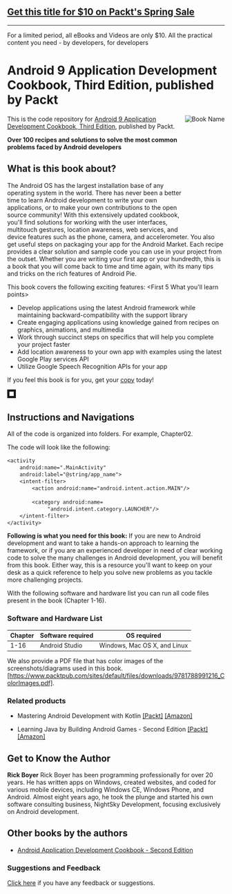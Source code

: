 ## [Get this title for $10 on Packt's Spring Sale](https://www.packt.com/B10863?utm_source=github&utm_medium=packt-github-repo&utm_campaign=spring_10_dollar_2022)
-----
For a limited period, all eBooks and Videos are only $10. All the practical content you need \- by developers, for developers

# Android 9 Application Development Cookbook, Third Edition, published by Packt

<a href="https://www.packtpub.com/application-development/android-9-development-cookbook-third-edition?utm_source=github&utm_medium=repository&utm_campaign=9781788991216" alt="Book Name" height="256px" align="right"></a>
<img src="https://www.packtpub.com/sites/default/files/B10863.png" alt="Book Name" height="256px" align="right"></a>

This is the code repository for [Android 9 Application Development Cookbook, Third Edition](https://www.packtpub.com/application-development/android-9-development-cookbook-third-edition?utm_source=github&utm_medium=repository&utm_campaign=9781788991216), published by Packt.

**Over 100 recipes and solutions to solve the most common problems faced by Android developers**

## What is this book about?
The Android OS has the largest installation base of any operating system in the world. There has never been a better time to learn Android development to write your own applications, or to make your own contributions to the open source community! With this extensively updated cookbook, you'll find solutions for working with the user interfaces, multitouch gestures, location awareness, web services, and device features such as the phone, camera, and accelerometer. You also get useful steps on packaging your app for the Android Market. Each recipe provides a clear solution and sample code you can use in your project from the outset. Whether you are writing your first app or your hundredth, this is a book that you will come back to time and time again, with its many tips and tricks on the rich features of Android Pie.

This book covers the following exciting features: <First 5 What you'll learn points>
* Develop applications using the latest Android framework while maintaining backward-compatibility with the support library
* Create engaging applications using knowledge gained from recipes on graphics, animations, and multimedia
* Work through succinct steps on specifics that will help you complete your project faster
* Add location awareness to your own app with examples using the latest Google Play services API
* Utilize Google Speech Recognition APIs for your app

If you feel this book is for you, get your [copy](https://www.amazon.com/dp/1788991214) today!

<a href="https://www.packtpub.com/?utm_source=github&utm_medium=banner&utm_campaign=GitHubBanner"><img src="https://raw.githubusercontent.com/PacktPublishing/GitHub/master/GitHub.png" 
alt="https://www.packtpub.com/" border="5" /></a>


## Instructions and Navigations
All of the code is organized into folders. For example, Chapter02.

The code will look like the following:
```
<activity 
    android:name=".MainActivity" 
    android:label="@string/app_name"> 
    <intent-filter> 
        <action android:name="android.intent.action.MAIN"/> 
 
        <category android:name=
             "android.intent.category.LAUNCHER"/> 
    </intent-filter> 
</activity>
```

**Following is what you need for this book:**
If you are new to Android development and want to take a hands-on approach to learning the framework, or if you are an experienced developer in need of clear working code to solve the many challenges in Android development, you will benefit from this book. Either way, this is a resource you'll want to keep on your desk as a quick reference to help you solve new problems as you tackle more challenging projects.

With the following software and hardware list you can run all code files present in the book (Chapter 1-16).

### Software and Hardware List

| Chapter  | Software required                   | OS required                        |
| -------- | ------------------------------------| -----------------------------------|
| 1-16     | Android Studio                      | Windows, Mac OS X, and Linux       |


We also provide a PDF file that has color images of the screenshots/diagrams used in this book. [https://www.packtpub.com/sites/default/files/downloads/9781788991216_ColorImages.pdf].

### Related products <Other books you may enjoy>
* Mastering Android Development with Kotlin [[Packt]](https://www.packtpub.com/application-development/mastering-android-development-kotlin?utm_source=github&utm_medium=repository&utm_campaign=9781788473699) [[Amazon]](https://www.amazon.com/dp/1788473698)

* Learning Java by Building Android Games - Second Edition [[Packt]](https://www.packtpub.com/game-development/learning-java-building-android-games-second-edition?utm_source=github&utm_medium=repository&utm_campaign=9781788839150) [[Amazon]](https://www.amazon.com/dp/1788839153)

## Get to Know the Author
**Rick Boyer**
Rick Boyer has been programming professionally for over 20 years. He has written apps on Windows, created websites, and coded for various mobile devices, including Windows CE, Windows Phone, and Android. Almost eight years ago, he took the plunge and started his own software consulting business, NightSky Development, focusing exclusively on Android development.

## Other books by the authors
* [Android Application Development Cookbook - Second Edition](https://www.packtpub.com/application-development/android-application-development-cookbook-second-edition?utm_source=github&utm_medium=repository&utm_campaign=9781785886195)

### Suggestions and Feedback
[Click here](https://docs.google.com/forms/d/e/1FAIpQLSdy7dATC6QmEL81FIUuymZ0Wy9vH1jHkvpY57OiMeKGqib_Ow/viewform) if you have any feedback or suggestions.
